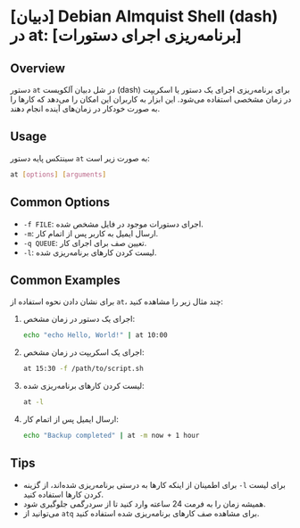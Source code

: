 # [دبیان] Debian Almquist Shell (dash) در at: [برنامه‌ریزی اجرای دستورات]

## Overview
دستور `at` در شل دبیان آلکویست (dash) برای برنامه‌ریزی اجرای یک دستور یا اسکریپت در زمان مشخصی استفاده می‌شود. این ابزار به کاربران این امکان را می‌دهد که کارها را به صورت خودکار در زمان‌های آینده انجام دهند.

## Usage
سینتکس پایه دستور `at` به صورت زیر است:

```bash
at [options] [arguments]
```

## Common Options
- `-f FILE`: اجرای دستورات موجود در فایل مشخص شده.
- `-m`: ارسال ایمیل به کاربر پس از اتمام کار.
- `-q QUEUE`: تعیین صف برای اجرای کار.
- `-l`: لیست کردن کارهای برنامه‌ریزی شده.

## Common Examples
برای نشان دادن نحوه استفاده از `at`، چند مثال زیر را مشاهده کنید:

1. اجرای یک دستور در زمان مشخص:
   ```bash
   echo "echo Hello, World!" | at 10:00
   ```

2. اجرای یک اسکریپت در زمان مشخص:
   ```bash
   at 15:30 -f /path/to/script.sh
   ```

3. لیست کردن کارهای برنامه‌ریزی شده:
   ```bash
   at -l
   ```

4. ارسال ایمیل پس از اتمام کار:
   ```bash
   echo "Backup completed" | at -m now + 1 hour
   ```

## Tips
- برای اطمینان از اینکه کارها به درستی برنامه‌ریزی شده‌اند، از گزینه `-l` برای لیست کردن کارها استفاده کنید.
- همیشه زمان را به فرمت 24 ساعته وارد کنید تا از سردرگمی جلوگیری شود.
- می‌توانید از `atq` برای مشاهده صف کارهای برنامه‌ریزی شده استفاده کنید.
